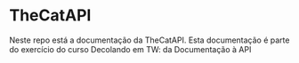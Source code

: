# TheCatAPI
Neste repo está a documentação da TheCatAPI. Esta documentação é parte do exercício do curso Decolando em TW: da Documentação à API
